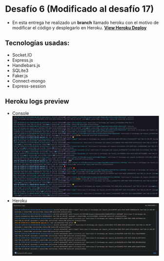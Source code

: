 # Desafío 6 (Modificado al desafío 17)

* En esta entrega he realizado un **branch** llamado heroku con el motivo de modificar el código y desplegarlo en Heroku.
<a href="https://clase-17.herokuapp.com" target="_blank"><b>View Heroku Deploy</b></a>

## Tecnologías usadas:

* Socket.IO
* Express.js
* Handlebars.js
* SQLite3
* Faker.js
* Connect-mongo
* Express-session

## Heroku logs preview

* Console
![Console](assets/console.png)
* Heroku
![Heroku](assets/heroku.png)

